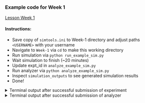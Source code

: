 ### Example code for Week 1

[Lesson Week 1](https://faculty-enrich-2022.netlify.app/lessons/week-1/)


#### Instructions:

- Save copy of `simtools.ini` to Week-1 directory and adjust paths `<USERNAME>` with your username  
- Navigate to `Week-1` via `cd` to make this working directory
- Run simulation via `python run_example_sim.py`
- Wait simulation to finish (~20 minutes)
- Update expt_id in `analyze_example_sim.py`
- Run analyzer via `python analyze_example_sim.py`
- Inspect `simulation_outputs` to see generated simulation results
- Done!


<details><summary><span>Terminal output after successful submission of experiment</span></summary>
<p>

![img](../static/w1.1_console_runsim.png)
</p>
</details>


<details><summary><span>Terminal output after successful submission of analyzer</span></summary>
<p>

![img](../static/w1.1._console_analyzer.png)
</p>
</details>